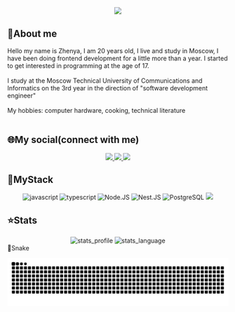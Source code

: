 <div align="center">
  <img src="https://i.postimg.cc/0yZSWmbF/bg.jpg" />
</div>

## :information_desk_person:About me
<div>
  <div>Hello my name is Zhenya, I am 20 years old, I live and study in Moscow, I have been doing frontend development for a little more than a year. I started to get interested in programming at the age of 17.</div>
  <br>
  <div>I study at the Moscow Technical University of Communications and Informatics on the 3rd year in the direction of "software development engineer"</div>
  <br>
  <div>My hobbies: computer hardware, cooking, technical literature</div>
  <br>
</div>

## :globe_with_meridians:My social(connect with me)
<div align="center">
    <a href="https://t.me/ShbEvg" target="_blank" >
      <img src="https://img.shields.io/badge/Telegram-2CA5E0?style=for-the-badge&logo=telegram&logoColor=white" />
    </a>
    <a href="mailto:zhenya.shabolin.03@gmail.com" target="_blank" >
      <img src="https://img.shields.io/badge/Gmail-D14836?style=for-the-badge&logo=gmail&logoColor=white" />
    </a>
    <a href="https://vk.com/zhenyashab" target="_blank" >
      <img src="https://img.shields.io/badge/vkontakte-2CA5E0?style=for-the-badge&logo=vk&logoColor=white" />
    </a>
</div>

## :wrench:MyStack
<div align="center">
  <img src="https://yt3.googleusercontent.com/ytc/AGIKgqM-mKpeB4_a_QWYQFmQk3ltkdL3YSnQomNPp_O0IQ=s900-c-k-c0x00ffffff-no-rj" alt="javascript" width="75" />
  <img src="https://avatars.mds.yandex.net/i?id=f8261e35a4df4f8ecf9ecf22a7f30726_sr-5578976-images-thumbs&n=13&exp=1" alt="typescript" width="75" />
  <img src="https://logodix.com/logo/374732.png" alt="Node.JS" width="75" height="75"/>
  <img src="https://vectorseek.com/wp-content/uploads/2023/09/NestJS-Logo-Vector.svg-.png" alt="Nest.JS" width="75"/>
  <img src="https://logodix.com/logo/2106569.png" alt="PostgreSQL" width="75" height="75"/>
  <img src="https://upload.wikimedia.org/wikipedia/commons/thumb/a/a7/React-icon.svg/512px-React-icon.svg.png?20220125121207" src="react" width="75" />
</div>

## :star:Stats
<div align="center">
  <img src="https://github-profile-summary-cards.vercel.app/api/cards/stats?username=Kitrop&theme=transparent" alt="stats_profile" />
  <img src="https://github-readme-stats.vercel.app/api/top-langs/?username=kitrop&theme=transparent" alt="stats_language" />
</div

## :snake:Snake
<a><img src="github-user-contribution.svg"></a>
  

